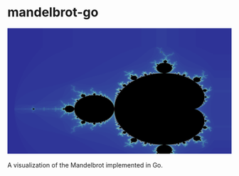 # mandelbrot-go

![Example of Mandelbrot output](images/example.png)

A visualization of the Mandelbrot implemented in Go.
